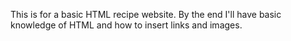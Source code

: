 This is for a basic HTML recipe website. By the end I'll have basic knowledge of HTML and how to insert links and images.